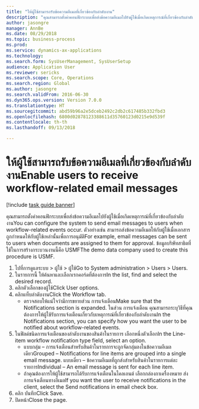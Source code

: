 ```yaml
--- 
title: "ให้ผู้ใช้สามารถรับข้อความอีเมลที่เกี่ยวข้องกับลำดับงาน"
description: "คุณสามารถตั้งค่าคอนฟิกระบบเพื่อส่งข้อความอีเมลไปยังผู้ใช้เมื่อเกิดเหตุการณ์ที่เกี่ยวข้องกับลำดับงาน"
author: jasongre
manager: AnnBe
ms.date: 08/29/2018
ms.topic: business-process
ms.prod: 
ms.service: dynamics-ax-applications
ms.technology: 
ms.search.form: SysUserManagement, SysUserSetup
audience: Application User
ms.reviewer: sericks
ms.search.scope: Core, Operations
ms.search.region: Global
ms.author: jasongre
ms.search.validFrom: 2016-06-30
ms.dyn365.ops.version: Version 7.0.0
ms.translationtype: HT
ms.sourcegitcommit: abd59b96a2e5dceb2492c2db2c617485b332fbd3
ms.openlocfilehash: 6800d02878123388611d35760123d0215e9d539f
ms.contentlocale: th-th
ms.lasthandoff: 09/13/2018

---
```

# <a name="enable-users-to-receive-workflow-related-email-messages"></a><span data-ttu-id="c73a1-103">ให้ผู้ใช้สามารถรับข้อความอีเมลที่เกี่ยวข้องกับลำดับงาน</span><span class="sxs-lookup"><span data-stu-id="c73a1-103">Enable users to receive workflow-related email messages</span></span>

[!include [task guide banner](../../includes/task-guide-banner.md)]

<span data-ttu-id="c73a1-104">คุณสามารถตั้งค่าคอนฟิกระบบเพื่อส่งข้อความอีเมลไปยังผู้ใช้เมื่อเกิดเหตุการณ์ที่เกี่ยวข้องกับลำดับงาน</span><span class="sxs-lookup"><span data-stu-id="c73a1-104">You can configure the system to send email messages to users when workflow-related events occur.</span></span> <span data-ttu-id="c73a1-105">ตัวอย่างเช่น สามารถส่งข้อความอีเมลให้กับผู้ใช้เมื่อเอกสารถูกกำหนดให้กับผู้ใช้เหล่านั้นเพื่อการอนุมัติ</span><span class="sxs-lookup"><span data-stu-id="c73a1-105">For example, email messages can be sent to users when documents are assigned to them for approval.</span></span> <span data-ttu-id="c73a1-106">ข้อมูลบริษัทสาธิตที่ใช้ในการสร้างกระบวนงานนี้คือ USMF</span><span class="sxs-lookup"><span data-stu-id="c73a1-106">The demo data company used to create this procedure is USMF.</span></span>

1. <span data-ttu-id="c73a1-107">ไปที่การดูแลระบบ > ผู้ใช้ > ผู้ใช้</span><span class="sxs-lookup"><span data-stu-id="c73a1-107">Go to System administration > Users > Users.</span></span>
2. <span data-ttu-id="c73a1-108">ในรายการนี้ ให้ค้นหาและเลือกเรกคอร์ดที่ต้องการ</span><span class="sxs-lookup"><span data-stu-id="c73a1-108">In the list, find and select the desired record.</span></span>
3. <span data-ttu-id="c73a1-109">คลิกตัวเลือกของผู้ใช้</span><span class="sxs-lookup"><span data-stu-id="c73a1-109">Click User options.</span></span>
4. <span data-ttu-id="c73a1-110">คลิกแท็บลำดับงาน</span><span class="sxs-lookup"><span data-stu-id="c73a1-110">Click the Workflow tab.</span></span>
    * <span data-ttu-id="c73a1-111">ตรวจสอบให้แน่ใจว่ามีการขยายส่วน การแจ้งเตือน</span><span class="sxs-lookup"><span data-stu-id="c73a1-111">Make sure that the Notifications section is expanded.</span></span>     <span data-ttu-id="c73a1-112">ในส่วน การแจ้งเตือน คุณสามารถระบุวิธีที่คุณต้องการให้ผู้ใช้รับการแจ้งเตือนเกี่ยวกับเหตุการณ์ที่เกี่ยวข้องกับลำดับงาน</span><span class="sxs-lookup"><span data-stu-id="c73a1-112">In the Notifications section, you can specify how you want the user to be notified about workflow-related events.</span></span>  
5. <span data-ttu-id="c73a1-113">ในฟิลด์ชนิดการแจ้งเตือนของลำดับงานของสินค้าในรายการ เลือกหนึ่งตัวเลือก</span><span class="sxs-lookup"><span data-stu-id="c73a1-113">In the Line-item workflow notification type field, select an option.</span></span>
    * <span data-ttu-id="c73a1-114">แบบกลุ่ม – การแจ้งเตือนสำหรับสินค้าในรายการจะถูกจัดกลุ่มลงในข้อความอีเมลเดียว</span><span class="sxs-lookup"><span data-stu-id="c73a1-114">Grouped – Notifications for line items are grouped into a single email message.</span></span>    <span data-ttu-id="c73a1-115">แบบเดี่ยว – ข้อความอีเมลที่ถูกส่งสำหรับสินค้าในรายการแต่ละรายการ</span><span class="sxs-lookup"><span data-stu-id="c73a1-115">Individual – An email message is sent for each line item.</span></span>  
    * <span data-ttu-id="c73a1-116">ถ้าคุณต้องการให้ผู้ใช้สามารถได้รับการแจ้งเตือนในไคลเอนต์ เลือกกล่องกาเครื่องหมาย ส่งการแจ้งเตือนทางอีเมล</span><span class="sxs-lookup"><span data-stu-id="c73a1-116">If you want the user to receive notifications in the client, select the Send notifications in email check box.</span></span>  
6. <span data-ttu-id="c73a1-117">คลิก บันทึก</span><span class="sxs-lookup"><span data-stu-id="c73a1-117">Click Save.</span></span>
7. <span data-ttu-id="c73a1-118">ปิดหน้า</span><span class="sxs-lookup"><span data-stu-id="c73a1-118">Close the page.</span></span>


